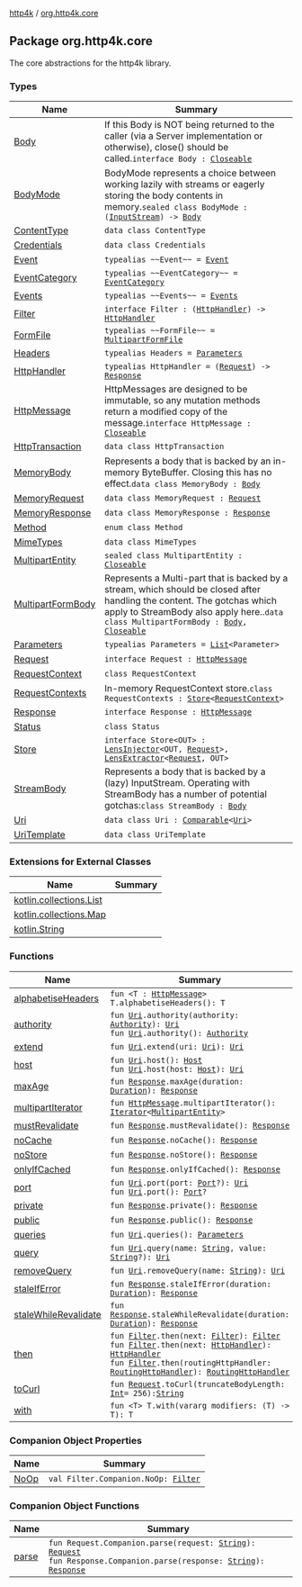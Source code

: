 [http4k](../index.md) / [org.http4k.core](./index.md)

## Package org.http4k.core

The core abstractions for the http4k library.

### Types

| Name | Summary |
|---|---|
| [Body](-body/index.md) | If this Body is NOT being returned to the caller (via a Server implementation or otherwise), close() should be called.`interface Body : `[`Closeable`](https://docs.oracle.com/javase/9/docs/api/java/io/Closeable.html) |
| [BodyMode](-body-mode/index.md) | BodyMode represents a choice between working lazily with streams or eagerly storing the body contents in memory.`sealed class BodyMode : (`[`InputStream`](https://docs.oracle.com/javase/9/docs/api/java/io/InputStream.html)`) -> `[`Body`](-body/index.md) |
| [ContentType](-content-type/index.md) | `data class ContentType` |
| [Credentials](-credentials/index.md) | `data class Credentials` |
| [Event](-event.md) | `typealias ~~Event~~ = `[`Event`](../org.http4k.events/-event/index.md) |
| [EventCategory](-event-category.md) | `typealias ~~EventCategory~~ = `[`EventCategory`](../org.http4k.events/-event-category/index.md) |
| [Events](-events.md) | `typealias ~~Events~~ = `[`Events`](../org.http4k.events/-events.md) |
| [Filter](-filter/index.md) | `interface Filter : (`[`HttpHandler`](-http-handler.md)`) -> `[`HttpHandler`](-http-handler.md) |
| [FormFile](-form-file.md) | `typealias ~~FormFile~~ = `[`MultipartFormFile`](../org.http4k.lens/-multipart-form-file/index.md) |
| [Headers](-headers.md) | `typealias Headers = `[`Parameters`](-parameters.md) |
| [HttpHandler](-http-handler.md) | `typealias HttpHandler = (`[`Request`](-request/index.md)`) -> `[`Response`](-response/index.md) |
| [HttpMessage](-http-message/index.md) | HttpMessages are designed to be immutable, so any mutation methods return a modified copy of the message.`interface HttpMessage : `[`Closeable`](https://docs.oracle.com/javase/9/docs/api/java/io/Closeable.html) |
| [HttpTransaction](-http-transaction/index.md) | `data class HttpTransaction` |
| [MemoryBody](-memory-body/index.md) | Represents a body that is backed by an in-memory ByteBuffer. Closing this has no effect.`data class MemoryBody : `[`Body`](-body/index.md) |
| [MemoryRequest](-memory-request/index.md) | `data class MemoryRequest : `[`Request`](-request/index.md) |
| [MemoryResponse](-memory-response/index.md) | `data class MemoryResponse : `[`Response`](-response/index.md) |
| [Method](-method/index.md) | `enum class Method` |
| [MimeTypes](-mime-types/index.md) | `data class MimeTypes` |
| [MultipartEntity](-multipart-entity/index.md) | `sealed class MultipartEntity : `[`Closeable`](https://docs.oracle.com/javase/9/docs/api/java/io/Closeable.html) |
| [MultipartFormBody](-multipart-form-body/index.md) | Represents a Multi-part that is backed by a stream, which should be closed after handling the content. The gotchas which apply to StreamBody also apply here..`data class MultipartFormBody : `[`Body`](-body/index.md)`, `[`Closeable`](https://docs.oracle.com/javase/9/docs/api/java/io/Closeable.html) |
| [Parameters](-parameters.md) | `typealias Parameters = `[`List`](https://kotlinlang.org/api/latest/jvm/stdlib/kotlin.collections/-list/index.html)`<Parameter>` |
| [Request](-request/index.md) | `interface Request : `[`HttpMessage`](-http-message/index.md) |
| [RequestContext](-request-context/index.md) | `class RequestContext` |
| [RequestContexts](-request-contexts/index.md) | In-memory RequestContext store.`class RequestContexts : `[`Store`](-store/index.md)`<`[`RequestContext`](-request-context/index.md)`>` |
| [Response](-response/index.md) | `interface Response : `[`HttpMessage`](-http-message/index.md) |
| [Status](-status/index.md) | `class Status` |
| [Store](-store/index.md) | `interface Store<OUT> : `[`LensInjector`](../org.http4k.lens/-lens-injector/index.md)`<OUT, `[`Request`](-request/index.md)`>, `[`LensExtractor`](../org.http4k.lens/-lens-extractor/index.md)`<`[`Request`](-request/index.md)`, OUT>` |
| [StreamBody](-stream-body/index.md) | Represents a body that is backed by a (lazy) InputStream. Operating with StreamBody has a number of potential gotchas:`class StreamBody : `[`Body`](-body/index.md) |
| [Uri](-uri/index.md) | `data class Uri : `[`Comparable`](https://kotlinlang.org/api/latest/jvm/stdlib/kotlin/-comparable/index.html)`<`[`Uri`](-uri/index.md)`>` |
| [UriTemplate](-uri-template/index.md) | `data class UriTemplate` |

### Extensions for External Classes

| Name | Summary |
|---|---|
| [kotlin.collections.List](kotlin.collections.-list/index.md) |  |
| [kotlin.collections.Map](kotlin.collections.-map/index.md) |  |
| [kotlin.String](kotlin.-string/index.md) |  |

### Functions

| Name | Summary |
|---|---|
| [alphabetiseHeaders](alphabetise-headers.md) | `fun <T : `[`HttpMessage`](-http-message/index.md)`> T.alphabetiseHeaders(): T` |
| [authority](authority.md) | `fun `[`Uri`](-uri/index.md)`.authority(authority: `[`Authority`](../org.http4k.cloudnative.env/-authority/index.md)`): `[`Uri`](-uri/index.md)<br>`fun `[`Uri`](-uri/index.md)`.authority(): `[`Authority`](../org.http4k.cloudnative.env/-authority/index.md) |
| [extend](extend.md) | `fun `[`Uri`](-uri/index.md)`.extend(uri: `[`Uri`](-uri/index.md)`): `[`Uri`](-uri/index.md) |
| [host](host.md) | `fun `[`Uri`](-uri/index.md)`.host(): `[`Host`](../org.http4k.cloudnative.env/-host/index.md)<br>`fun `[`Uri`](-uri/index.md)`.host(host: `[`Host`](../org.http4k.cloudnative.env/-host/index.md)`): `[`Uri`](-uri/index.md) |
| [maxAge](max-age.md) | `fun `[`Response`](-response/index.md)`.maxAge(duration: `[`Duration`](https://docs.oracle.com/javase/9/docs/api/java/time/Duration.html)`): `[`Response`](-response/index.md) |
| [multipartIterator](multipart-iterator.md) | `fun `[`HttpMessage`](-http-message/index.md)`.multipartIterator(): `[`Iterator`](https://kotlinlang.org/api/latest/jvm/stdlib/kotlin.collections/-iterator/index.html)`<`[`MultipartEntity`](-multipart-entity/index.md)`>` |
| [mustRevalidate](must-revalidate.md) | `fun `[`Response`](-response/index.md)`.mustRevalidate(): `[`Response`](-response/index.md) |
| [noCache](no-cache.md) | `fun `[`Response`](-response/index.md)`.noCache(): `[`Response`](-response/index.md) |
| [noStore](no-store.md) | `fun `[`Response`](-response/index.md)`.noStore(): `[`Response`](-response/index.md) |
| [onlyIfCached](only-if-cached.md) | `fun `[`Response`](-response/index.md)`.onlyIfCached(): `[`Response`](-response/index.md) |
| [port](port.md) | `fun `[`Uri`](-uri/index.md)`.port(port: `[`Port`](../org.http4k.cloudnative.env/-port/index.md)`?): `[`Uri`](-uri/index.md)<br>`fun `[`Uri`](-uri/index.md)`.port(): `[`Port`](../org.http4k.cloudnative.env/-port/index.md)`?` |
| [private](private.md) | `fun `[`Response`](-response/index.md)`.private(): `[`Response`](-response/index.md) |
| [public](public.md) | `fun `[`Response`](-response/index.md)`.public(): `[`Response`](-response/index.md) |
| [queries](queries.md) | `fun `[`Uri`](-uri/index.md)`.queries(): `[`Parameters`](-parameters.md) |
| [query](query.md) | `fun `[`Uri`](-uri/index.md)`.query(name: `[`String`](https://kotlinlang.org/api/latest/jvm/stdlib/kotlin/-string/index.html)`, value: `[`String`](https://kotlinlang.org/api/latest/jvm/stdlib/kotlin/-string/index.html)`?): `[`Uri`](-uri/index.md) |
| [removeQuery](remove-query.md) | `fun `[`Uri`](-uri/index.md)`.removeQuery(name: `[`String`](https://kotlinlang.org/api/latest/jvm/stdlib/kotlin/-string/index.html)`): `[`Uri`](-uri/index.md) |
| [staleIfError](stale-if-error.md) | `fun `[`Response`](-response/index.md)`.staleIfError(duration: `[`Duration`](https://docs.oracle.com/javase/9/docs/api/java/time/Duration.html)`): `[`Response`](-response/index.md) |
| [staleWhileRevalidate](stale-while-revalidate.md) | `fun `[`Response`](-response/index.md)`.staleWhileRevalidate(duration: `[`Duration`](https://docs.oracle.com/javase/9/docs/api/java/time/Duration.html)`): `[`Response`](-response/index.md) |
| [then](then.md) | `fun `[`Filter`](-filter/index.md)`.then(next: `[`Filter`](-filter/index.md)`): `[`Filter`](-filter/index.md)<br>`fun `[`Filter`](-filter/index.md)`.then(next: `[`HttpHandler`](-http-handler.md)`): `[`HttpHandler`](-http-handler.md)<br>`fun `[`Filter`](-filter/index.md)`.then(routingHttpHandler: `[`RoutingHttpHandler`](../org.http4k.routing/-routing-http-handler/index.md)`): `[`RoutingHttpHandler`](../org.http4k.routing/-routing-http-handler/index.md) |
| [toCurl](to-curl.md) | `fun `[`Request`](-request/index.md)`.toCurl(truncateBodyLength: `[`Int`](https://kotlinlang.org/api/latest/jvm/stdlib/kotlin/-int/index.html)` = 256): `[`String`](https://kotlinlang.org/api/latest/jvm/stdlib/kotlin/-string/index.html) |
| [with](with.md) | `fun <T> T.with(vararg modifiers: (T) -> T): T` |

### Companion Object Properties

| Name | Summary |
|---|---|
| [NoOp](-no-op.md) | `val Filter.Companion.NoOp: `[`Filter`](-filter/index.md) |

### Companion Object Functions

| Name | Summary |
|---|---|
| [parse](parse.md) | `fun Request.Companion.parse(request: `[`String`](https://kotlinlang.org/api/latest/jvm/stdlib/kotlin/-string/index.html)`): `[`Request`](-request/index.md)<br>`fun Response.Companion.parse(response: `[`String`](https://kotlinlang.org/api/latest/jvm/stdlib/kotlin/-string/index.html)`): `[`Response`](-response/index.md) |
